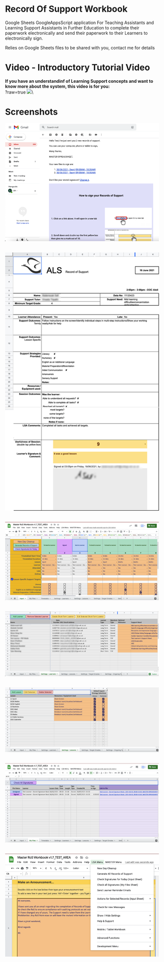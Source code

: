 # Record Of Support Workbook
Google Sheets GoogleAppsScript application For Teaching Assistants and Learning Support Assistants in Further Education to complete their paperwork electronically and send their paperwork to their Learners to electronically sign.

Relies on Google Sheets files to be shared with you, contact me for details

# Video - Introductory Tutorial Video
**If you have an understandinf of Learning Support concepts and want to know more about the system, this video is for you:**\
?raw=true
[<img src="https://raw.githubusercontent.com/up-n-running/Record-Of-Support-Workbook/blob/main/Screenshots/Video-walkthrough-pic.png" height="400">](https://youtu.be/vnEYWm_vSc8)\

# Screenshots
<img src="https://github.com/up-n-running/Record-Of-Support-Workbook/blob/main/Screenshots/LearnerEmail.png">\
\
\
<img src="https://github.com/up-n-running/Record-Of-Support-Workbook/blob/main/Screenshots/LearnerForm.png">\
\
\
<img src="https://github.com/up-n-running/Record-Of-Support-Workbook/blob/main/Screenshots/Input Tab.png">\
\
\
<img src="https://github.com/up-n-running/Record-Of-Support-Workbook/blob/main/Screenshots/Learners.png">\
\
\
<img src="https://github.com/up-n-running/Record-Of-Support-Workbook/blob/main/Screenshots/Lessons.png">\
\
\
<img src="https://github.com/up-n-running/Record-Of-Support-Workbook/blob/main/Screenshots/MyFiles.png">\
\
\
<img src="https://github.com/up-n-running/Record-Of-Support-Workbook/blob/main/Screenshots/AnnouncementAndMenu.png">
